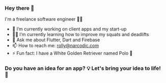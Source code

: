 ### Hey there 👋

I'm a freelance software engineer 👨‍💻

- 🔭 I’m currently working on client apps and my start-up
- 🏋️‍♂️ I’m currently learning how to improve my squats and deadlifts
- 💬 Ask me about Flutter, Dart and Firebase
- 📫 How to reach me: rolly@narcodic.com
- ⚡ Fun fact: I have a White Golden Retriever named Polo 🐾

### Do you have an idea for an app? :bulb: Let's bring your idea to life! :tada:
